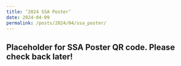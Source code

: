 ```yaml
---
title: ’2024 SSA Poster’
date: 2024-04-09
permalink: /posts/2024/04/ssa_poster/
---
```


## Placeholder for SSA Poster QR code. Please check back later!
